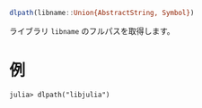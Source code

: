 ```julia
dlpath(libname::Union{AbstractString, Symbol})
```

ライブラリ `libname` のフルパスを取得します。

# 例

```julia-repl
julia> dlpath("libjulia")
```
